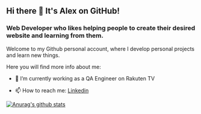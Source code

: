 ## Hi there 👋 It's Alex on GitHub!

### Web Developer who likes helping people to create their desired website and learning from them.

Welcome to my Github personal account, where I develop personal projects and learn new things.

Here you will find more info about me:
- 🌱 I’m currently working as a QA Engineer on Rakuten TV
<!--- 🔭 My latest teamwork project is [Volunt'Hero](https://volunthero.herokuapp.com) -->
- 📫 How to reach me: [Linkedin](https://www.linkedin.com/in/alejandro-olle-ramos)

[![Anurag's github stats](https://github-readme-stats.vercel.app/api?username=alex-olle)](https://github.com/anuraghazra/github-readme-stats)

<!--
[![Top Langs](https://github-readme-stats.vercel.app/api/top-langs/?username=alex-olle&layout=compact)](https://github.com/anuraghazra/github-readme-stats)
-->
<!--
**alex-olle/alex-olle** is a ✨ _special_ ✨ repository because its `README.md` (this file) appears on your GitHub profile.

Here are some ideas to get you started:

- 🌱 I’m currently graduate as a Full Stack Developer on Ironhack

- 🔭 I’m currently working on ...
- 🌱 I’m currently learning ...
- 👯 I’m looking to collaborate on ...
- 🤔 I’m looking for help with ...
- 💬 Ask me about ...
- 📫 How to reach me: ...
- 😄 Pronouns: ...
- ⚡ Fun fact: ...
-->
